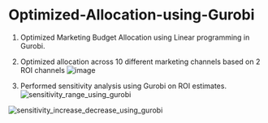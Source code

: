 # Optimized-Allocation-using-Gurobi
1. Optimized Marketing Budget Allocation using Linear programming in Gurobi.

2. Optimized allocation across 10 different marketing channels based on 2 ROI channels
![image](https://user-images.githubusercontent.com/25415975/136644998-89b96df5-e5f2-4390-996e-2c53da2a768a.png)


3. Performed sensitivity analysis using Gurobi on ROI estimates.
![sensitivity_range_using_gurobi](https://user-images.githubusercontent.com/25415975/136644965-9dd369fd-adf1-4545-97d0-3d9cb9d2b92d.jpeg)

![sensitivity_increase_decrease_using_gurobi](https://user-images.githubusercontent.com/25415975/136644989-9cab377e-fafb-483c-9536-0b9f59b7d867.JPG)
